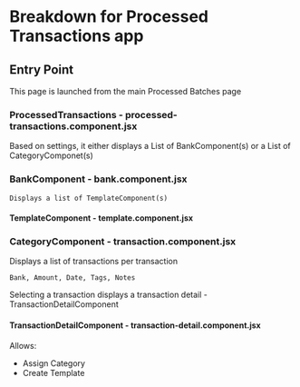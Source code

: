 # Breakdown for Processed Transactions app

## Entry Point

This page is launched from the main Processed Batches page

### ProcessedTransactions - processed-transactions.component.jsx

Based on settings, it either displays a List of BankComponent(s) or a List of CategoryComponet(s)

### BankComponent - bank.component.jsx

    Displays a list of TemplateComponent(s)

#### TemplateComponent - template.component.jsx


### CategoryComponent - transaction.component.jsx

Displays a list of transactions per transaction

    Bank, Amount, Date, Tags, Notes

Selecting a transaction displays a transaction detail - TransactionDetailComponent

#### TransactionDetailComponent - transaction-detail.component.jsx

Allows:
- Assign Category
- Create Template
